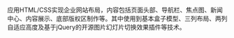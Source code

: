 ### 
应用HTML/CSS实现企业网站布局，内容包括页面头部、导航栏、焦点图、新闻中心、内容展示、底部版权区制作等。其中使用到基本盒子模型、三列布局、两列自适应高度及基于jQuery的开源图片幻灯片切换效果插件等技术。

